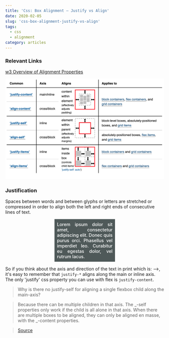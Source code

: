 ```yaml
---
title: 'Css: Box Alignment — Justify vs Align'
date: 2020-02-05
slug: 'css-box-alignment-justify-vs-align'
tags:
  - css
  - alignment
category: articles
---
```


### Relevant Links

[w3 Overview of Alignment Properties](https://www.w3.org/TR/css-align-3/#overview)

![Alternative text](./css-box-alignment-justify-vs-align-0.png)

### Justification

Spaces between words and between glyphs or letters are stretched or compressed in order to align both the left and right ends of consecutive lines of text.

<p style="text-align: justify; max-width: 11rem; margin-left: auto; margin-right: auto; background-color: #4f5959; font-weight: 500; color: white; padding: 0.5rem">Lorem ipsum dolor sit amet, consectetur adipiscing elit. Donec quis purus orci. Phasellus vel imperdiet leo. Curabitur eu egestas dolor, vel rutrum lacus.</p>

So if you think about the axis and direction of the text in print which is: —>, it's easy to remember that `justify-*` aligns along the main or inline axis. The only 'justify' css property you can use with flex is `justify-content`.

> Why is there no justify-self for aligning a single flexbox child along the main-axis?

> Because there can be multiple children in that axis. The _-self properties only work if the child is all alone in that axis. When there are multiple boxes to be aligned, they can only be aligned en masse, with the _-content properties.

> [Source](https://lists.w3.org/Archives/Public/www-style/2015Apr/0114.html)
